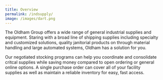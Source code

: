 ```yaml
---
title: Overview
permalink: /indsupply/
image: /images/dart.png
---
```

The Oldham Group offers a wide range of general industrial supplies and equipment. Staring with a broad line of shipping supplies including specialty and customized solutions, quality janitorial products on through material handling and large automated systems, Oldham has a solution for you.

Our negotiated stocking programs can help you coordinate and consolidate critcal supplies while saving money compared to open ordering or general online options. A single purchase order can cover all of your facility supplies as well as maintain a reliable inventory for easy, fast access.
